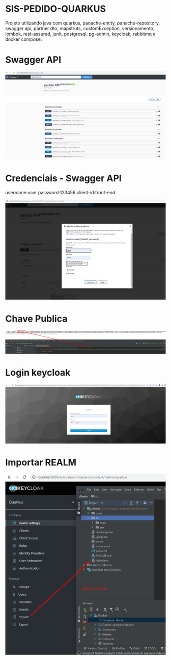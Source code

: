 # SIS-PEDIDO-QUARKUS

Projeto utilizando java com quarkus, panache-entity, panache-repository, swagger api, partner dto, mapstruts, customException, versionamento, lombok, rest-assured, junit, postgresql, pg-admin, keycloak,  rabbitmq e docker compose.


 # Swagger API

 ![Swagger API](https://github.com/thiago-jv/SIS-PEDIDO-QUARKUS/blob/main/swagger.png)
 
  # Credenciais - Swagger API
  
  username:user
  password:123456
  client-id:front-end
  
 ![Autenticação](https://github.com/thiago-jv/SIS-PEDIDO-QUARKUS/blob/main/login.png)
 
  # Chave Publica
 
 ![Chave-publica](https://github.com/thiago-jv/SIS-PEDIDO-QUARKUS/blob/main/chave-publica.png)
 
 # Login keycloak
 
 ![keycloak](https://github.com/thiago-jv/SIS-PEDIDO-QUARKUS/blob/main/login-keycloak.png)

 # Importar REALM
 
 ![keycloak](https://github.com/thiago-jv/SIS-PEDIDO-QUARKUS/blob/main/importar.png)
